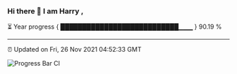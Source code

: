 ### Hi there 👋 I am Harry , 

⏳ Year progress { ███████████████████████████▁▁▁ } 90.19 %

---

⏰ Updated on Fri, 26 Nov 2021 04:52:33 GMT

![Progress Bar CI](https://github.com/duykhang68/duykhang68/workflows/Progress%20Bar%20CI/badge.svg)
